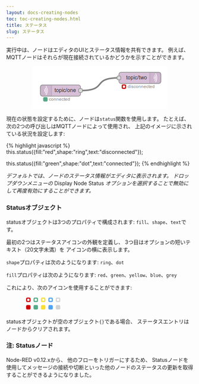 ```yaml
---
layout: docs-creating-nodes
toc: toc-creating-nodes.html
title: ステータス
slug: ステータス
---
```


実行中は、ノードはエディタのUIとステータス情報を共有できます。
例えば、MQTTノードはそれらが現在接続されているかどうかを示すことができます。

<div style="text-align: center">
    <img title="node status" src="images/node_status.png"/>
</div>

現在の状態を設定するために、ノードは`status`関数を使用します。
たとえば、次の2つの呼び出しはMQTTノードによって使用され、
上記のイメージに示されている状況を設定します:

{% highlight javascript %}
this.status({fill:"red",shape:"ring",text:"disconnected"});

this.status({fill:"green",shape:"dot",text:"connected"});
{% endhighlight %}

*デフォルトでは、ノードのステータス情報がエディタに表示されます。
ドロップダウンメニューの* Display Node Status *オプションを選択することで無効にして再度有効にすることができます。*

### Statusオブジェクト

statusオブジェクトは3つのプロパティで構成されます: `fill`、`shape`、`text`です。

最初の2つはステータスアイコンの外観を定義し、
3つ目はオプションの短いテキスト（20文字未満）を
アイコンの横に表示します。

`shape`プロパティは次のようになります: `ring`、`dot`

`fill`プロパティは次のようになります: `red`、`green`、`yellow`、`blue`、`grey`

これにより、次のアイコンを使用することができます:

<div style="margin-left: 50px">
    <svg width="100" height="40">
       <rect x="5"  y="5" width="9" height="9" rx="2" ry="2" stroke-width="3" fill="#fff" stroke="#cc0000"/>
       <rect x="25" y="5" width="9" height="9" rx="2" ry="2" stroke-width="3" fill="#fff" stroke="#55aa88"/>
       <rect x="45" y="5" width="9" height="9" rx="2" ry="2" stroke-width="3" fill="#fff" stroke="#F9DF31"/>
       <rect x="65" y="5" width="9" height="9" rx="2" ry="2" stroke-width="3" fill="#fff" stroke="#53A3F3"/>
       <rect x="85" y="5" width="9" height="9" rx="2" ry="2" stroke-width="3" fill="#fff" stroke="#d3d3d3"/>
       <rect x="5"  y="25" width="9" height="9" rx="2" ry="2" stroke-width="3" fill="#cc0000" stroke="#cc0000"/>
       <rect x="25" y="25" width="9" height="9" rx="2" ry="2" stroke-width="3" fill="#55aa88" stroke="#55aa88"/>
       <rect x="45" y="25" width="9" height="9" rx="2" ry="2" stroke-width="3" fill="#F9DF31" stroke="#F9DF31"/>
       <rect x="65" y="25" width="9" height="9" rx="2" ry="2" stroke-width="3" fill="#53A3F3" stroke="#53A3F3"/>
       <rect x="85" y="25" width="9" height="9" rx="2" ry="2" stroke-width="3" fill="#d3d3d3" stroke="#d3d3d3"/>
    </svg>
</div>

statusオブジェクトが空のオブジェクト`{}`である場合、
ステータスエントリはノードからクリアされます。

### 注: Statusノード

Node-RED v0.12.xから、
他のフローをトリガーにするため、
Statusノードを使用してメッセージの接続や切断といった他のノードのステータスの更新を取得することができるようになりました。
